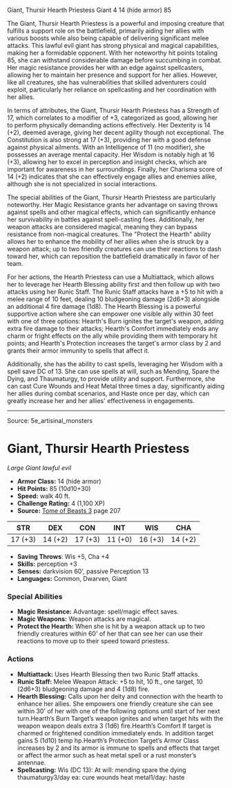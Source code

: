 <MonsterName/>Giant, Thursir Hearth Priestess</MonsterName>
<CreatureType/>Giant</CreatureType>
<CR/>4</CR>
<AC/>14 (hide armor)</AC>
<HP/>85</HP>
<summary>The Giant, Thursir Hearth Priestess is a powerful and imposing creature that fulfills a support role on the battlefield, primarily aiding her allies with various boosts while also being capable of delivering significant melee attacks. This lawful evil giant has strong physical and magical capabilities, making her a formidable opponent. With her noteworthy hit points totaling 85, she can withstand considerable damage before succumbing in combat. Her magic resistance provides her with an edge against spellcasters, allowing her to maintain her presence and support for her allies. However, like all creatures, she has vulnerabilities that skilled adventurers could exploit, particularly her reliance on spellcasting and her coordination with her allies.</summary>

<detail>

In terms of attributes, the Giant, Thursir Hearth Priestess has a Strength of 17, which correlates to a modifier of +3, categorized as good, allowing her to perform physically demanding actions effectively. Her Dexterity is 14 (+2), deemed average, giving her decent agility though not exceptional. The Constitution is also strong at 17 (+3), providing her with a good defense against physical ailments. With an Intelligence of 11 (no modifier), she possesses an average mental capacity. Her Wisdom is notably high at 16 (+3), allowing her to excel in perception and insight checks, which are important for awareness in her surroundings. Finally, her Charisma score of 14 (+2) indicates that she can effectively engage allies and enemies alike, although she is not specialized in social interactions.

The special abilities of the Giant, Thursir Hearth Priestess are particularly noteworthy. Her Magic Resistance grants her advantage on saving throws against spells and other magical effects, which can significantly enhance her survivability in battles against spell-casting foes. Additionally, her weapon attacks are considered magical, meaning they can bypass resistance from non-magical creatures. The "Protect the Hearth" ability allows her to enhance the mobility of her allies when she is struck by a weapon attack; up to two friendly creatures can use their reactions to dash toward her, which can reposition the battlefield dramatically in favor of her team.

For her actions, the Hearth Priestess can use a Multiattack, which allows her to leverage her Hearth Blessing ability first and then follow up with two attacks using her Runic Staff. The Runic Staff attacks have a +5 to hit with a melee range of 10 feet, dealing 10 bludgeoning damage (2d6+3) alongside an additional 4 fire damage (1d8). The Hearth Blessing is a powerful supportive action where she can empower one visible ally within 30 feet with one of three options: Hearth's Burn ignites the target's weapon, adding extra fire damage to their attacks; Hearth's Comfort immediately ends any charm or fright effects on the ally while providing them with temporary hit points; and Hearth's Protection increases the target's armor class by 2 and grants their armor immunity to spells that affect it. 

Additionally, she has the ability to cast spells, leveraging her Wisdom with a spell save DC of 13. She can use spells at will, such as Mending, Spare the Dying, and Thaumaturgy, to provide utility and support. Furthermore, she can cast Cure Wounds and Heat Metal three times a day, significantly aiding her allies during combat scenarios, and Haste once per day, which can greatly increase her and her allies' effectiveness in engagements.</detail>



---

Source: 5e_artisinal_monsters

# Giant, Thursir Hearth Priestess

*Large* *Giant* *lawful evil*

- **Armor Class:** 14 (hide armor)
- **Hit Points:** 85 (10d10+30)
- **Speed:** walk 40 ft.
- **Challenge Rating:** 4 (1,100 XP)
- **Source:** [Tome of Beasts 3](https://koboldpress.com/kpstore/product/tome-of-beasts-3-for-5th-edition/) page 207

| STR | DEX | CON | INT | WIS | CHA |
| --- | --- | --- | --- | --- | --- |
| 17 (+3) | 14 (+2) | 17 (+3) | 11 (+0) | 16 (+3) | 14 (+2) |

- **Saving Throws**: Wis +5, Cha +4
- **Skills:** perception +3
- **Senses:** darkvision 60', passive Perception 13
- **Languages:** Common, Dwarven, Giant

### Special Abilities

- **Magic Resistance:** Advantage: spell/magic effect saves.
- **Magic Weapons:** Weapon attacks are magical.
- **Protect the Hearth:** When she is hit by a weapon attack up to two friendly creatures within 60' of her that can see her can use their reactions to move up to their speed toward priestess.

### Actions

- **Multiattack:** Uses Hearth Blessing then two Runic Staff attacks.
- **Runic Staff:** Melee Weapon Attack: +5 to hit, 10 ft., one target, 10 (2d6+3) bludgeoning damage and 4 (1d8) fire.
- **Hearth Blessing:** Calls upon her deity and connection with the hearth to enhance her allies. She empowers one friendly creature she can see within 30' of her with one of the following options until start of her next turn.Hearth’s Burn Target’s weapon ignites and when target hits with the weapon weapon deals extra 3 (1d6) fire.Hearth’s Comfort If target is charmed or frightened condition immediately ends. In addition target gains 5 (1d10) temp hp.Hearth’s Protection Target’s Armor Class increases by 2 and its armor is immune to spells and effects that target or affect the armor such as heat metal spell or a rust monster’s antennae.
- **Spellcasting:** Wis (DC 13): At will: mending spare the dying thaumaturgy3/day ea: cure wounds heat metal1/day: haste




